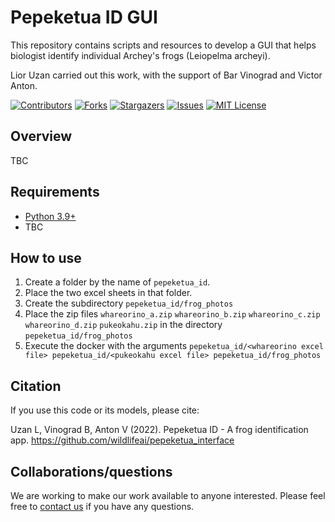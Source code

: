 # Pepeketua ID GUI

This repository contains scripts and resources to develop a GUI that helps biologist identify individual Archey's frogs (Leiopelma archeyi).

Lior Uzan carried out this work, with the support of Bar Vinograd and Victor Anton.

<!-- PROJECT SHIELDS -->
<!--
*** I'm using markdown "reference style" links for readability.
*** Reference links are enclosed in brackets [ ] instead of parentheses ( ).
*** See the bottom of this document for the declaration of the reference variables
*** for contributors-url, forks-url, etc. This is an optional, concise syntax you may use.
*** https://www.markdownguide.org/basic-syntax/#reference-style-links
-->
[![Contributors][contributors-shield]][contributors-url]
[![Forks][forks-shield]][forks-url]
[![Stargazers][stars-shield]][stars-url]
[![Issues][issues-shield]][issues-url]
[![MIT License][license-shield]][license-url]

## Overview
TBC


## Requirements
* [Python 3.9+](https://www.python.org/)
* TBC

## How to use
1. Create a folder by the name of `pepeketua_id`. 
2. Place the two excel sheets in that folder.
3. Create the subdirectory `pepeketua_id/frog_photos`
4. Place the zip files `whareorino_a.zip` `whareorino_b.zip` `whareorino_c.zip` `whareorino_d.zip` `pukeokahu.zip` in the directory `pepeketua_id/frog_photos`
5. Execute the docker with the arguments `pepeketua_id/<whareorino excel file> pepeketua_id/<pukeokahu excel file> pepeketua_id/frog_photos`

## Citation

If you use this code or its models, please cite:

Uzan L, Vinograd B, Anton V (2022). Pepeketua ID - A frog identification app. https://github.com/wildlifeai/pepeketua_interface


## Collaborations/questions

We are working to make our work available to anyone interested. Please feel free to [contact us][contact_info] if you have any questions.



<!-- MARKDOWN LINKS & IMAGES -->
<!-- https://www.markdownguide.org/basic-syntax/#reference-style-links -->
[contributors-shield]: https://img.shields.io/github/contributors/wildlifeai/pepeketua_interface.svg?style=for-the-badge
[contributors-url]: https://https://github.com/wildlifeai/pepeketua_interface/graphs/contributors
[forks-shield]: https://img.shields.io/github/forks/wildlifeai/pepeketua_interface.svg?style=for-the-badge
[forks-url]: https://github.com/wildlifeai/pepeketua_interface/network/members
[stars-shield]: https://img.shields.io/github/stars/wildlifeai/pepeketua_interface.svg?style=for-the-badge
[stars-url]: https://github.com/wildlifeai/pepeketua_interface/stargazers
[issues-shield]: https://img.shields.io/github/issues/wildlifeai/pepeketua_interface.svg?style=for-the-badge
[issues-url]: https://github.com/wildlifeai/pepeketua_interface/issues
[license-shield]: https://img.shields.io/github/license/wildlifeai/pepeketua_interface.svg?style=for-the-badge
[license-url]: https://github.com/wildlifeai/pepeketua_interface/blob/main/LICENSE.txt
[contact_info]: contact@wildlife.ai
